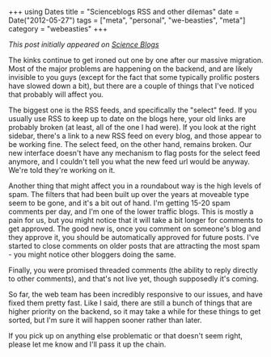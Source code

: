 +++
using Dates
title = "Scienceblogs RSS and other dilemas"
date = Date("2012-05-27")
tags = ["meta", "personal", "we-beasties", "meta"]
category = "webeasties"
+++

_This post initially appeared on [Science Blogs](http://scienceblogs.com/webeasties)_

The kinks continue to get ironed out one by one after our massive migration. Most of the major problems are happening on the backend, and are likely invisible to you guys (except for the fact that some typically prolific posters have slowed down a bit), but there are a couple of things that I've noticed that probably will affect you.

The biggest one is the RSS feeds, and specifically the "select" feed. If you usually use RSS to keep up to date on the blogs here, your old links are probably broken (at least, all of the one I had were). If you look at the right sidebar, there's a link to a new RSS feed on every blog, and those appear to be working fine. The select feed, on the other hand, remains broken. Our new interface doesn't have any mechanism to flag posts for the select feed anymore, and I couldn't tell you what the new feed url would be anyway. We're told they're working on it.

Another thing that might affect you in a roundabout way is the high levels of spam. The filters that had been built up over the years at moveable type seem to be gone, and it's a bit out of hand. I'm getting 15-20 spam comments per day, and I'm one of the lower traffic blogs. This is mostly a pain for us, but you might notice that it will take a bit longer for comments to get approved. The good new is, once you comment on someone's blog and they approve it, you should be automatically approved for future posts. I've started to close comments on older posts that are attracting the most spam - you might notice other bloggers doing the same.

Finally, you were promised threaded comments (the ability to reply directly to other comments), and that's not live yet, though supposedly it's coming.

So far, the web team has been incredibly responsive to our issues, and have fixed them pretty fast. Like I said, there are still a bunch of things that are higher priority on the backend, so it may take a while for these things to get sorted, but I'm sure it will happen sooner rather than later.

If you pick up on anything else problematic or that doesn't seem right, please let me know and I'll pass it up the chain.

      
  
